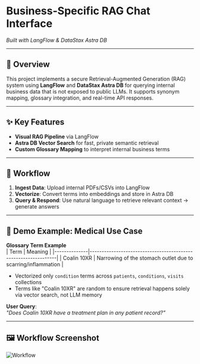 # Business-Specific RAG Chat Interface  
*Built with LangFlow & DataStax Astra DB*

---

## 📖 Overview  
This project implements a secure Retrieval-Augmented Generation (RAG) system using **LangFlow** and **DataStax Astra DB** for querying internal business data that is not exposed to public LLMs. It supports synonym mapping, glossary integration, and real-time API responses.

---

## ✨ Key Features  
- **Visual RAG Pipeline** via LangFlow  
- **Astra DB Vector Search** for fast, private semantic retrieval  
- **Custom Glossary Mapping** to interpret internal business terms

---

## 🧠 Workflow  
1. **Ingest Data**: Upload internal PDFs/CSVs into LangFlow  
2. **Vectorize**: Convert terms into embeddings and store in Astra DB  
3. **Query & Respond**: Use natural language to retrieve relevant context → generate answers

---

## 🔬 Demo Example: Medical Use Case  

**Glossary Term Example**  
| Term         | Meaning                                                        |
|--------------|----------------------------------------------------------------|
| Coalin 10XR  | Narrowing of the stomach outlet due to scarring/inflammation  |

- Vectorized only `condition` terms across `patients`, `conditions`, `visits` collections  
- Terms like "Coalin 10XR" are random to ensure retrieval happens solely via vector search, not LLM memory

**User Query**:  
*"Does Coalin 10XR have a treatment plan in any patient record?"*

---

## 🖼️ Workflow Screenshot  
![Workflow](screenshots/Langflow.png)
